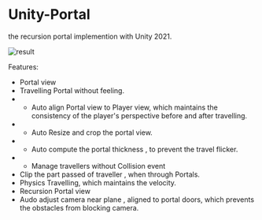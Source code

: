 # Unity-Portal

the recursion portal implemention with Unity 2021.

![result](./result.gif)

Features:

- Portal view
- Travelling Portal without feeling.
- - Auto align Portal view to Player view, which maintains the consistency of the player's perspective before and after travelling.
- - Auto Resize and crop the portal view.
- - Auto compute the portal thickness , to prevent the travel flicker.
- - Manage travellers without Collision event
- Clip the part passed of traveller , when through Portals.
- Physics Travelling, which maintains the velocity.
- Recursion Portal view
- Audo adjust camera near plane , aligned to portal doors, which prevents the obstacles from blocking camera.

